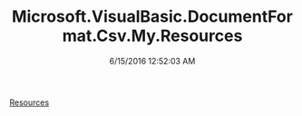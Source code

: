 ﻿---
title: Microsoft.VisualBasic.DocumentFormat.Csv.My.Resources
date: 6/15/2016 12:52:03 AM
---

[Resources](T-Microsoft.VisualBasic.DocumentFormat.Csv.My.Resources.Resources.html)
